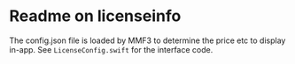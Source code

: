 # Readme on licenseinfo

The config.json file is loaded by MMF3 to determine the price etc to display in-app. See `LicenseConfig.swift` for the interface code.
